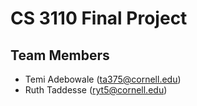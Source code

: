 # CS 3110 Final Project

## Team Members
- Temi Adebowale (ta375@cornell.edu)
- Ruth Taddesse (ryt5@cornell.edu)
